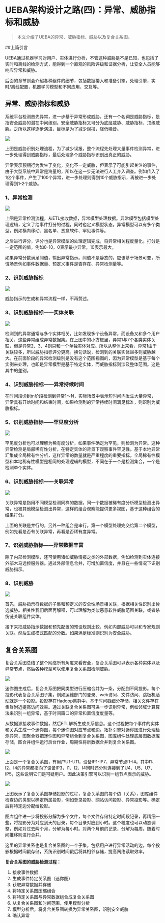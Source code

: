# UEBA架构设计之路(四)：异常、威胁指标和威胁

> 本文介绍了UEBA的异常、威胁指标、威胁以及复合关系图。

##上篇引言

UEBA通过机器学习对用户、实体进行分析，不管这种威胁是不是已知，也包括了实时和离线的检测方式，能得到一个直观的风险评级和证据分析，让安全人员能够响应异常和威胁。

后面的章节则会介绍各种组件的细节，包括数据接入和准备引擎，处理引擎，实时/离线配置，机器学习模型和不同应用，交互等。

## 异常、威胁指标和威胁

系统平台检测首先异常，进一步基于异常形成威胁。还有一个名词是威胁指标，是指安全威胁的潜在中间级别，安全威胁指标又可分为底层威胁、威胁指标、顶级威胁。之所以这样逐步演进，目标是为了减少误报，降低噪音。

![](./img/4-1.jpg)

上图是威胁识别处理流程，为了减少误报，整个流程先处理大量事件检测异常，进一步处理得到威胁指标，最后处理多个威胁指标识别出真正的威胁。

异常表示预期行为发生了变化，变化不一定威胁，但表示了可能引起关注的事件，由于大型系统中异常是海量的，所以在这一步无法进行人工介入调查。例如传入了1亿个事件，产生了100个异常，进一步处理则得到10个威胁指示，再被进一步处理得到1-2个威胁。

### 1、异常检测

![](./img/4-2.png)

上图是异常检测流程，从ETL接收数据，异常模型处理数据。异常模型包括模型处理逻辑，定义了给事件打分的过程，同时也定义模型状态。异常模型可以有多个类型，例如横向移动、黑名单、恶意软件、罕见事件等。

之后进行评分，评分也是异常模型的处理逻辑完成，将异常相关程度量化。打分是一定范围的值，例如0-10，0表示最小异常，10表示最大。

如果异常分数满足阈值，输出异常指示。阈值不是静态的，应该基于场景可变，所谓场景例如事件数据量、预定义事件是否存在、异常检测量等。

### 2、识别威胁指标

![](./img/4-3.png)

威胁指示的生成和异常流程一样，不再赘述。

### 3、识别威胁指标——实体关联

![](./img/4-4.jpg)

检测到的异常通常与多个实体相关，比如发现多个设备异常，而设备又和多个用户相关，这些异常组成异常数据集。在上图中的小方框里，异常1与7个各类实体关联，但是异常2、3、4则只和一个单独实体对应。所以从整体上来看，异常1由于关联较多，所以威胁指标评分更高。换句话说，检测到的关联实体越多则威胁越大。在前面阶段的异常检测级别是没有这个范围视图的，因为异常模型是基于每个实例来处理，也即是异常模型是基于特定实体，而威胁指标则涉及整体范围。这是其中的差别。

### 4、识别威胁指标——异常持续时间

在时间段t0到tn阶段检测到异常1～N，实际场景中表示短时间内发生大量异常，异常具有开始时间和结束时间，如果检测到的异常持续时间满足标准，则识别为威胁指标。

### 5、识别威胁指标——罕见度分析

![](./img/4-5.jpg)

罕见度分析也可以理解为稀有度分析，如果事件确定为罕见，则检测为异常。这种异常检测是局部稀有性分析，在特定实体的背景下观察事件罕见性。基于本地异常汇集成全局稀有性分析，这样异常的数量就是严重程度的重要指标。全局稀有性模型和本地稀有性模型是相同的处理逻辑的模型，不同在于一个是检测集合，一个是检测单个实体。

### 6、识别威胁指标——关联异常

![](./img/4-6.jpeg)

关联异常是指用不同模型检测同样的数据，同一个数据被稀有度分析模型检测出异常，也被其他模型检测出异常，这样的组合观察能提供更多视图，基于这种组合的结果打分。

上面的关联是并行的，另外一种组合是串行，第一个模型处理完交给第二个模型，例如先看是否有关联异常，再看是否稀有度异常。

### 7、识别威胁指标——异常数据丰富


除了内部检测模型，还可使用诸如威胁情报之类的外部数据，例如检测到实体连接外部木马远控服务器。通过外部信息合并，可增加置信度，并且在一些情况下识别威胁指示。

### 8、识别威胁

![](./img/4-7.jpg)

首先，威胁指示符数据的子集和预定义的安全性场景相关联，根据相关性识别出候选威胁。相关性我们后面再解释，可以理解为类似恶意软件威胁范围关联，或者杀伤链关联组件实体。

接下来把威胁指示数据和预先配置的预设规则比较，例如内部威胁可以和专家规则关联。然后生成模式匹配的分数。如果满足标准则识别为安全威胁。

## 复合关系图

复合关系图总结了整个网络所有角度来看安全，复合关系图可以表示各种实体以及异常节点，然后各种模型可以使用复合关系图检测威胁。

![](./img/4-8.jpg)

迷你图生成后，复合关系图把同类型进行压缩合并为一条，分配到不同投影。每个投影代表复合关系图子集，例如运维部门的登录、web访问、文件访问、跳板机活动就是一个投影。投影存在Hadoop集群中，基于时间戳细分存储，相关文件存在集群附近提高访问效率。通过关联复合关系图可进一步识别异常，例如邻域计算算法来识别一组异常，基于时间窗口的异常和置信度度量等。

从数据源接收事件数据，然后ETL解析生成关系信息。这个过程把每个事件的实体和关系生成一个迷你图，每个迷你图对应节点和边。拓扑引擎对迷你图进行处理检测异常，图聚合器把迷你图和异常组合到复合关系图，图库组件处理底层图数据库存储，图合并组件运行后台作业，周期性将新数据合并到复合关系图。

![](./img/4-9.jpg)

上面是一个复合关系图，有用户U1-U11，设备IP1-IP7，异常节点I1-I4。其中I1、I2、I4的异常都指向了设备IP3，I1、I2、I4同时还分别连接到了U4、U5、U7、IP5，这些说明它们是可疑用户。因此决策引擎可以识别一组节点表示的威胁。

![](./img/4-10.jpg)

上图表示了复合关系图存储投影的过程，复合关系图的每个边（关系），图库组件检查边的类型以确定所属投影，例如登录投影、网站访问投影、异常投影等。确定后将特定边分配给投影。

图库组件进一步将投影分解为多个文件，每个文件存储特定时间段记录，再精细一些，将投影分为对应到天的目录，每个目录对应到小时。这个粒度也可以动态调整，例如对过去两个月，分解为每小时。对两个月前的记录，分解为每周，随着时间推移则进行合并。

这里的异常关系也是复合关系图的一个子集，包括用户进行异常活动的边，每个投影根据时间戳存储，系统识别时间戳后将其相邻存储，提高网络读取效率。

**复合关系图的威胁检测过程：**

1. 接收事件数据
2. 生成事件特定关系图（迷你图）
3. 获取异常数据并存储
4. 将特定关系图压缩组合
5. 将特定关系图与异常数据组合成复合关系图
6. 从复合关系图和时间范围，使用模型分析
7. 模型分析后，将复合关系图转换为异常关系图，识别安全威胁
8. 确认异常

